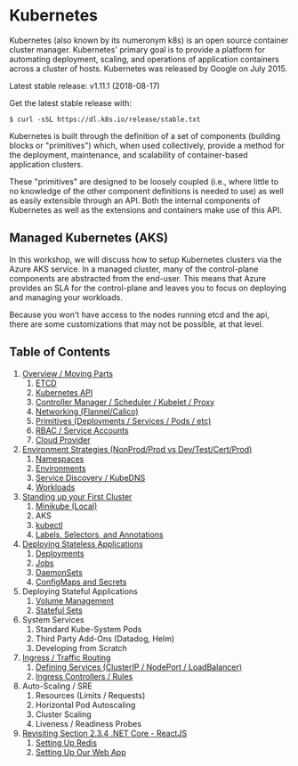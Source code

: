 # Kubernetes

Kubernetes (also known by its numeronym k8s) is an open source container cluster manager. Kubernetes' primary goal is to provide a platform for automating deployment, scaling, and operations of application containers across a cluster of hosts. Kubernetes was released by Google on July 2015.

Latest stable release: v1.11.1 (2018-08-17)

Get the latest stable release with:
```
$ curl -sSL https://dl.k8s.io/release/stable.txt
```

Kubernetes is built through the definition of a set of components (building blocks or "primitives") which, when used collectively, provide a method for the deployment, maintenance, and scalability of container-based application clusters.

These "primitives" are designed to be loosely coupled (i.e., where little to no knowledge of the other component definitions is needed to use) as well as easily extensible through an API. Both the internal components of Kubernetes as well as the extensions and containers make use of this API.

## Managed Kubernetes (AKS)

In this workshop, we will discuss how to setup Kubernetes clusters via the Azure AKS service. In a managed cluster, many of the control-plane components are abstracted from the end-user. This means that Azure provides an SLA for the control-plane and leaves you to focus on deploying and managing your workloads.

Because you won't have access to the nodes running etcd and the api, there are some customizations that may not be possible, at that level. 

## Table of Contents

1. [Overview / Moving Parts](01_overview)
   1. [ETCD](01_overview/01_etcd.md)
   2. [Kubernetes API](01_overview/02_kubernetes_api.md)
   3. [Controller Manager / Scheduler / Kubelet / Proxy](01_overview/03_controller_manager-scheduler-kubelet-proxy.md)
   4. [Networking (Flannel/Calico)](01_overview/04_networking.md)
   5. [Primitives (Deployments / Services / Pods / etc)](01_overview/05_k8s_primitives.md)
   6. [RBAC / Service Accounts](01_overview/06_rbac.md)
   7. [Cloud Provider](01_overview/07_cloud_provider.md)
2. [Environment Strategies (NonProd/Prod vs Dev/Test/Cert/Prod)](02_environment_strategies)
   1. [Namespaces](02_environment_strategies/01_namespaces.md)
   2. [Environments](02_environment_strategies/02_environments.md)
   3. [Service Discovery / KubeDNS](02_environment_strategies/03_service_discovery.md)
   4. [Workloads](02_environment_strategies/04_workloads.md)
3. [Standing up your First Cluster](03_standing_up_your_first_cluster)
   1. [Minikube (Local)](03_standing_up_your_first_cluster/01_minikube.md)
   2. AKS
   3. [kubectl](03_standing_up_your_first_cluster/03_kubectl.md)
   4. [Labels, Selectors, and Annotations](03_standing_up_your_first_cluster/04_labels_selectors_annotations.md)
4. [Deploying Stateless Applications](04_deploying_stateless_apps)
   1. [Deployments](04_deploying_stateless_apps/01_deployments.md)
   2. [Jobs](04_deploying_stateless_apps/02_jobs.md)
   3. [DaemonSets](04_deploying_stateless_apps/03_daemon_sets.md)
   4. [ConfigMaps and Secrets](04_deploying_stateless_apps/04_configmaps_and_secrets.md)
5. Deploying Stateful Applications
   1. [Volume Management](05_deploying_stateful_apps/01_volume_management.md)
   2. [Stateful Sets](05_deploying_stateful_apps/02_stateful_sets.md)
6. System Services
   1. Standard Kube-System Pods
   2. Third Party Add-Ons (Datadog, Helm)
   3. Developing from Scratch
7. [Ingress / Traffic Routing](07_ingress_traffic_management)
   1. [Defining Services (ClusterIP / NodePort / LoadBalancer)](07_ingress_traffic_management/01_defining_services.md)
   2. [Ingress Controllers / Rules](07_ingress_traffic_management/02_ingress_controllers_rules.md)
8. Auto-Scaling / SRE
   1. Resources (Limits / Requests)
   2. Horizontal Pod Autoscaling
   3. Cluster Scaling
   4. Liveness / Readiness Probes
9. [Revisiting Section 2.3.4 .NET Core - ReactJS](09_revisiting_netcore_react)
   1. [Setting Up Redis](09_revisiting_netcore_react/01_setting_up_redis.md)
   2. [Setting Up Our Web App](09_revisiting_netcore_react/02_setting_up_our_web_app.md)
